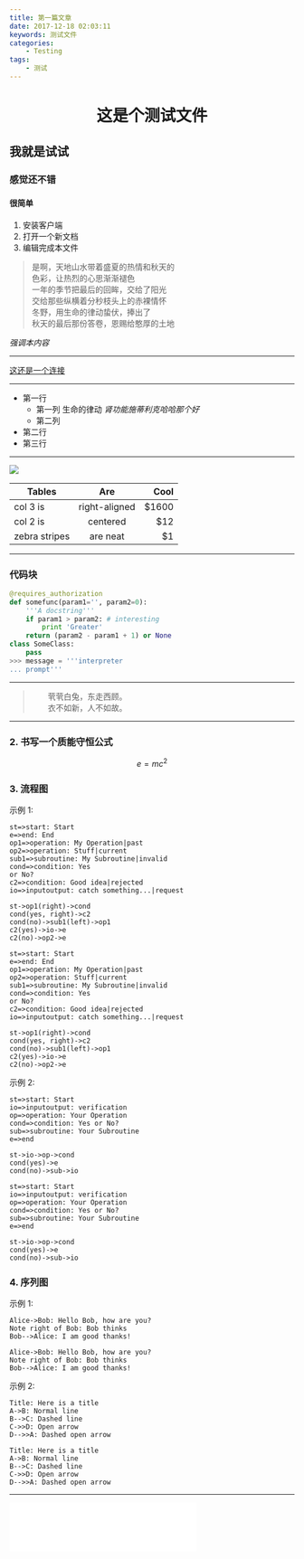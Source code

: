 ```yaml
---
title: 第一篇文章
date: 2017-12-18 02:03:11
keywords: 测试文件
categories:
    - Testing 
tags:
    - 测试
---
```

# <center>这是个测试文件</center>
## 我就是试试
### 感觉还不错
#### 很简单
1. 安装客户端
2. 打开一个新文档
3. 编辑完成本文件

>是啊，天地山水带着盛夏的热情和秋天的  
色彩，让热烈的心思渐渐褪色  
> 一年的季节把最后的回眸，交给了阳光  
交给那些纵横着分秒枝头上的赤裸情怀  
> 冬野，用生命的律动蛰伏，捧出了  
秋天的最后那份答卷，恩赐给憨厚的土地

<!--more-->
 *强调本内容*  
***
[这还是一个连接](http://www.baidu.com)
***
+ 第一行 
    - 第一列 生命的律动
*肾功能施蒂利克哈哈那个好*
    - 第二列 
+ 第二行
+ 第三行
***
![](http://upload-images.jianshu.io/upload_images/259-0ad0d0bfc1c608b6.jpg?imageMogr2/auto-orient/strip%7CimageView2/2/w/1240)

| Tables        | Are           | Cool  |
| ------------- |:-------------:| -----:|
| col 3 is      | right-aligned | $1600 |
| col 2 is      | centered      |   $12 |
| zebra stripes | are neat      |    $1 |
***
### 代码块

``` python
@requires_authorization
def somefunc(param1='', param2=0):
    '''A docstring'''
    if param1 > param2: # interesting
        print 'Greater'
    return (param2 - param1 + 1) or None
class SomeClass:
    pass
>>> message = '''interpreter
... prompt'''
```
***
> &emsp;&emsp;茕茕白兔，东走西顾。  
> &emsp;&emsp;衣不如新，人不如故。
***
  
### 2. 书写一个质能守恒公式

$$\begin{equation}
e=mc^2
\end{equation}\label{eq1}$$



### 3.  流程图  
示例 1:  
```
st=>start: Start
e=>end: End
op1=>operation: My Operation|past
op2=>operation: Stuff|current
sub1=>subroutine: My Subroutine|invalid
cond=>condition: Yes
or No?
c2=>condition: Good idea|rejected
io=>inputoutput: catch something...|request

st->op1(right)->cond
cond(yes, right)->c2
cond(no)->sub1(left)->op1
c2(yes)->io->e
c2(no)->op2->e
```
        
```flow
st=>start: Start
e=>end: End
op1=>operation: My Operation|past
op2=>operation: Stuff|current
sub1=>subroutine: My Subroutine|invalid
cond=>condition: Yes
or No?
c2=>condition: Good idea|rejected
io=>inputoutput: catch something...|request

st->op1(right)->cond
cond(yes, right)->c2
cond(no)->sub1(left)->op1
c2(yes)->io->e
c2(no)->op2->e
```
  
 示例 2:
```
st=>start: Start
io=>inputoutput: verification
op=>operation: Your Operation
cond=>condition: Yes or No?
sub=>subroutine: Your Subroutine
e=>end

st->io->op->cond
cond(yes)->e
cond(no)->sub->io
```


```flow
st=>start: Start
io=>inputoutput: verification
op=>operation: Your Operation
cond=>condition: Yes or No?
sub=>subroutine: Your Subroutine
e=>end

st->io->op->cond
cond(yes)->e
cond(no)->sub->io
```
  
### 4. 序列图

示例 1:  


```
Alice->Bob: Hello Bob, how are you?
Note right of Bob: Bob thinks
Bob-->Alice: I am good thanks!
```

```sequence
Alice->Bob: Hello Bob, how are you?
Note right of Bob: Bob thinks
Bob-->Alice: I am good thanks!
```

示例 2:

```seq
Title: Here is a title
A->B: Normal line
B-->C: Dashed line
C->>D: Open arrow
D-->>A: Dashed open arrow
```
  

```sequence
Title: Here is a title
A->B: Normal line
B-->C: Dashed line
C->>D: Open arrow
D-->>A: Dashed open arrow
```
   
***
<iframe frameborder="no" border="0" marginwidth="0" marginheight="0" width=330 height=86 src="//music.163.com/outchain/player?type=2&id=355992&auto=1&height=66"></iframe>  

